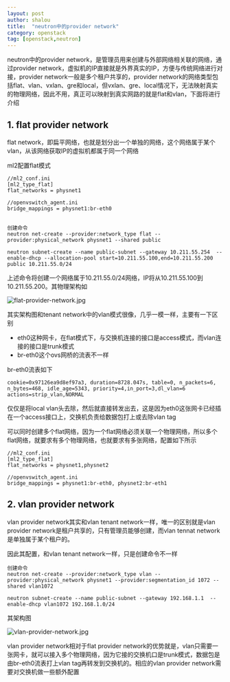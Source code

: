 ```yaml
---
layout: post 
author: shalou
title:  "neutron中的provider network" 
category: openstack
tag: [openstack,neutron]
---
```


neutron中的provider network，是管理员用来创建与外部网络相关联的网络，通过provider network，虚拟机的IP直接就是外界真实的IP，方便与传统网络进行对接，provider network一般是多个租户共享的，provider network的网络类型包括flat、vlan、vxlan、gre和local，但vxlan、gre、local情况下，无法映射真实的物理网络，因此不用，真正可以映射到真实网路的就是flat和vlan，下面将进行介绍

## 1. flat provider network
flat network，即扁平网络，也就是划分出一个单独的网络，这个网络属于某个vlan，从该网络获取IP的虚拟机都属于同一个网络


<!-- more -->

ml2配置flat模式

```golang
//ml2_conf.ini 
[ml2_type_flat]
flat_networks = physnet1

//openvswitch_agent.ini 
bridge_mappings = physnet1:br-eth0


创建命令
neutron net-create --provider:network_type flat --provider:physical_network physnet1 --shared public

neutron subnet-create --name public-subnet --gateway 10.211.55.254  --enable-dhcp --allocation-pool start=10.211.55.100,end=10.211.55.200 public 10.211.55.0/24
```

上述命令将创建一个网络属于10.211.55.0/24网络，IP将从10.211.55.100到10.211.55.200。其物理架构如


![flat-provider-network.jpg](./flat-provider-network.jpg)

其实架构图和tenant network中的vlan模式很像，几乎一模一样，主要有一下区别

* eth0这种网卡，在flat模式下，与交换机连接的接口是access模式，而vlan连接的接口是trunk模式
* br-eth0这个ovs网桥的流表不一样

br-eth0流表如下

```golang
cookie=0x97126ea9d8ef97a3, duration=8728.047s, table=0, n_packets=6, n_bytes=468, idle_age=5343, priority=4,in_port=3,dl_vlan=6 actions=strip_vlan,NORMAL
```

仅仅是将local vlan头去除，然后就直接转发出去，这是因为eth0这张网卡已经插在一个access接口上，交换机负责给数据包打上或去除vlan tag

可以同时创建多个flat网络，因为一个flat网络必须关联一个物理网络，所以多个flat网络，就要求有多个物理网络，也就要求有多张网络，配置如下所示

```golang 
//ml2_conf.ini 
[ml2_type_flat]
flat_networks = physnet1,physnet2

//openvswitch_agent.ini 
bridge_mappings = physnet1:br-eth0, physnet2:br-eth1
```

## 2. vlan provider network

vlan provider network其实和vlan tenant network一样，唯一的区别就是vlan provider network是租户共享的，只有管理员能够创建，而vlan tennat network是单独属于某个租户的。

因此其配置，和vlan tenant network一样，只是创建命令不一样


```golang
创建命令
neutron net-create --provider:network_type vlan --provider:physical_network physnet1 --provider:segmentation_id 1072 --shared vlan1072

neutron subnet-create --name public-subnet --gateway 192.168.1.1  --enable-dhcp vlan1072 192.168.1.0/24
```

其架构图

![vlan-provider-network.jpg](./vlan-provider-network.jpg)

vlan provider network相对于flat provider network的优势就是，vlan只需要一张网卡，就可以接入多个物理网络，因为它接的交换机口是trunk模式，数据包是由br-eth0流表打上vlan tag再转发到交换机的。相应的vlan provider network需要对交换机做一些额外配置
